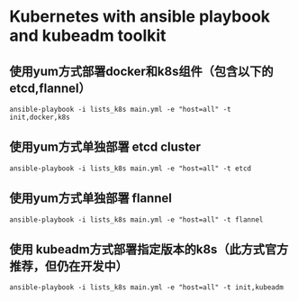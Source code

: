 # Kubernetes with ansible playbook and kubeadm toolkit

## 使用yum方式部署docker和k8s组件（包含以下的etcd,flannel）

`ansible-playbook -i lists_k8s main.yml -e "host=all" -t init,docker,k8s`

## 使用yum方式单独部署 etcd cluster

`ansible-playbook -i lists_k8s main.yml -e "host=all" -t etcd`

## 使用yum方式单独部署 flannel

`ansible-playbook -i lists_k8s main.yml -e "host=all" -t flannel`

## 使用 kubeadm方式部署指定版本的k8s（此方式官方推荐，但仍在开发中）

`ansible-playbook -i lists_k8s main.yml -e "host=all" -t init,kubeadm`
